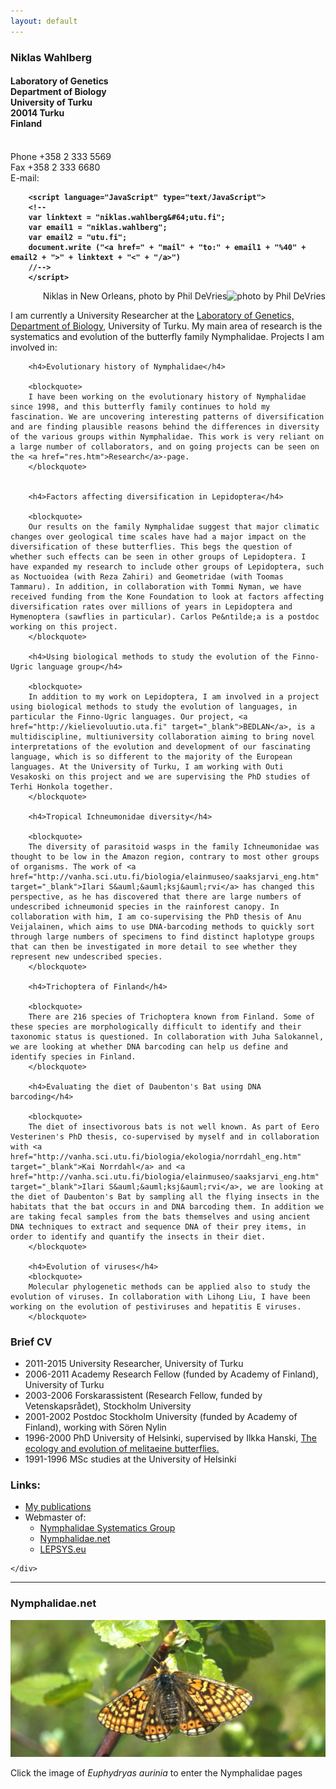 ```yaml
---
layout: default
---
```


<div class="row-fluid">
    <div class="span3">
        <h3>
        Niklas Wahlberg
        </h3>
        <h4>
	        Laboratory of Genetics<br />
	        Department of Biology<br />
	        University of Turku<br />
	        20014 Turku <br />
	        Finland<br />
        </h4>
        <br />
        Phone +358 2 333 5569<br />
        Fax +358 2 333 6680<br />
        E-mail:<b> 

        <script language="JavaScript" type="text/JavaScript">
        <!--
        var linktext = "niklas.wahlberg&#64;utu.fi";
        var email1 = "niklas.wahlberg";
        var email2 = "utu.fi";
        document.write ("<a href=" + "mail" + "to:" + email1 + "%40" + email2 + ">" + linktext + "<" + "/a>")
        //-->
        </script>
</b>
    </div>
    <div class="span7">
        <img class="img-polaroid" src="http://nymphalidae.utu.fi/NWnola.jpg" alt="photo by Phil DeVries" align="right" />
        <p align="right">Niklas in New Orleans, photo by Phil DeVries</p>
    </div>
</div>


<div class="row-fluid">
    <div class="span10">
        <p><span itemprop="description">I am currently a <span itemprop="jobTitle">University Researcher at the <a href="http://www.sci.utu.fi/biologia/genfys.html" target="_blank">Laboratory of Genetics, Department of Biology</a>, University of Turku</span>. My main area of research is the systematics and evolution of the butterfly family Nymphalidae.</span> Projects I am involved in:</p> 

        <h4>Evolutionary history of Nymphalidae</h4>

        <blockquote>
        I have been working on the evolutionary history of Nymphalidae since 1998, and this butterfly family continues to hold my fascination. We are uncovering interesting patterns of diversification and are finding plausible reasons behind the differences in diversity of the various groups within Nymphalidae. This work is very reliant on a large number of collaborators, and on going projects can be seen on the <a href="res.htm">Research</a>-page.
        </blockquote>


        <h4>Factors affecting diversification in Lepidoptera</h4>

        <blockquote>
        Our results on the family Nymphalidae suggest that major climatic changes over geological time scales have had a major impact on the diversification of these butterflies. This begs the question of whether such effects can be seen in other groups of Lepidoptera. I have expanded my research to include other groups of Lepidoptera, such as Noctuoidea (with Reza Zahiri) and Geometridae (with Toomas Tammaru). In addition, in collaboration with Tommi Nyman, we have received funding from the Kone Foundation to look at factors affecting diversification rates over millions of years in Lepidoptera and Hymenoptera (sawflies in particular). Carlos Pe&ntilde;a is a postdoc working on this project.
        </blockquote>

        <h4>Using biological methods to study the evolution of the Finno-Ugric language group</h4>

        <blockquote>
        In addition to my work on Lepidoptera, I am involved in a project using biological methods to study the evolution of languages, in particular the Finno-Ugric languages. Our project, <a href="http://kielievoluutio.uta.fi" target="_blank">BEDLAN</a>, is a multidiscipline, multiuniversity collaboration aiming to bring novel interpretations of the evolution and development of our fascinating language, which is so different to the majority of the European languages. At the University of Turku, I am working with Outi Vesakoski on this project and we are supervising the PhD studies of Terhi Honkola together.
        </blockquote>

        <h4>Tropical Ichneumonidae diversity</h4>

        <blockquote>
        The diversity of parasitoid wasps in the family Ichneumonidae was thought to be low in the Amazon region, contrary to most other groups of organisms. The work of <a href="http://vanha.sci.utu.fi/biologia/elainmuseo/saaksjarvi_eng.htm" target="_blank">Ilari S&auml;&auml;ksj&auml;rvi</a> has changed this perspective, as he has discovered that there are large numbers of undescribed ichneumonid species in the rainforest canopy. In collaboration with him, I am co-supervising the PhD thesis of Anu Veijalainen, which aims to use DNA-barcoding methods to quickly sort through large numbers of specimens to find distinct haplotype groups that can then be investigated in more detail to see whether they represent new undescribed species.
        </blockquote>

        <h4>Trichoptera of Finland</h4>

        <blockquote>
        There are 216 species of Trichoptera known from Finland. Some of these species are morphologically difficult to identify and their taxonomic status is questioned. In collaboration with Juha Salokannel, we are looking at whether DNA barcoding can help us define and identify species in Finland.
        </blockquote>
        
        <h4>Evaluating the diet of Daubenton's Bat using DNA barcoding</h4>

        <blockquote>
        The diet of insectivorous bats is not well known. As part of Eero Vesterinen's PhD thesis, co-supervised by myself and in collaboration with <a href="http://vanha.sci.utu.fi/biologia/ekologia/norrdahl_eng.htm" target="_blank">Kai Norrdahl</a> and <a href="http://vanha.sci.utu.fi/biologia/elainmuseo/saaksjarvi_eng.htm" target="_blank">Ilari S&auml;&auml;ksj&auml;rvi</a>, we are looking at the diet of Daubenton's Bat by sampling all the flying insects in the habitats that the bat occurs in and DNA barcoding them. In addition we are taking fecal samples from the bats themselves and using ancient DNA techniques to extract and sequence DNA of their prey items, in order to identify and quantify the insects in their diet.
        </blockquote>

        <h4>Evolution of viruses</h4>
        <blockquote>
        Molecular phylogenetic methods can be applied also to study the evolution of viruses. In collaboration with Lihong Liu, I have been working on the evolution of pestiviruses and hepatitis E viruses.
        </blockquote>



<h3>Brief CV</h3>
<ul>
<li>2011-2015 University Researcher, University of Turku</li>
<li>2006-2011 Academy Research Fellow (funded by Academy of Finland), University of Turku</li>
<li>2003-2006 Forskarassistent (Research Fellow, funded by Vetenskapsr&aring;det), Stockholm University</li>
<li>2001-2002 Postdoc Stockholm University (funded by Academy of Finland), working with S&ouml;ren Nylin</li>
<li>1996-2000 PhD University of Helsinki, supervised by Ilkka Hanski, <a href="http://ethesis.helsinki.fi/julkaisut/mat/ekolo/vk/wahlberg/" target="_blank">The ecology and evolution of melitaeine butterflies.</a></li>
<li>1991-1996 MSc studies at the University of Helsinki</li>
</ul>

<h3>Links:</h3>

<ul>
    <li><a href="Wahlb_publi.htm">My publications</a></li>
    <li>Webmaster of:
        <ul>
            <li><a href="http://nymphalidae.utu.fi/">Nymphalidae Systematics Group</a></li>
            <li><a href="http://www.nymphalidae.net/">Nymphalidae.net</a></li>
            <li><a href="http://www.lepsys.eu/">LEPSYS.eu</a></li>
        </ul>
    </li>
</ul>

    </div>
</div>

<hr>

<div class="row-fluid">
    <div class="span10 pagination-centered">
        <h3>Nymphalidae.net</h3>
        <img class="img-polaroid" src="assets/img/aurinia.jpg" alt="aurinia" usemap="#aurinia" border="0" />
        <map name="aurinia">
            <area shape="rect" coords="1,1,700,305" href="http://www.nymphalidae.net/" alt="Find out about Nymphalidae, click here!" target="_blank" />
        </map>
        <p>Click the image of <i>Euphydryas aurinia</i> to enter the Nymphalidae pages</p>
    </div>
</div>




